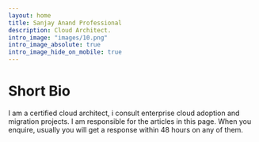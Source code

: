```yaml
---
layout: home
title: Sanjay Anand Professional
description: Cloud Architect.
intro_image: "images/10.png"
intro_image_absolute: true
intro_image_hide_on_mobile: true
---
```


# Short Bio

I am a certified cloud architect, i consult enterprise cloud adoption and migration projects. I am responsible for the articles in this page. When you enquire, usually you will get a response within 48 hours on any of them.
